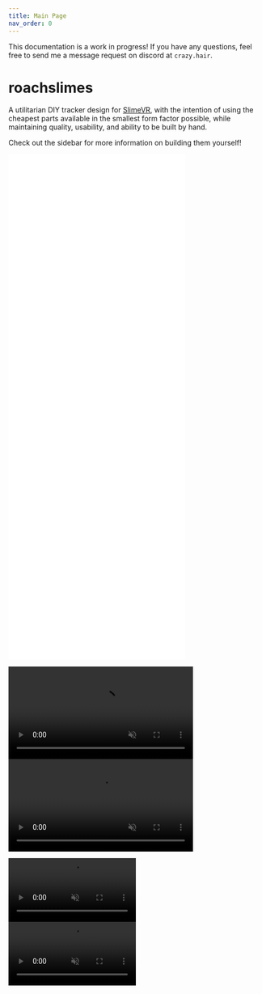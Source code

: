 ```yaml
---
title: Main Page
nav_order: 0
---
```


This documentation is a work in progress! If you have any questions, feel free to send me a message request on discord at `crazy.hair`.

# roachslimes

A utilitarian DIY tracker design for [SlimeVR](https://docs.slimevr.dev/), with the intention of using the cheapest parts available in the smallest form factor possible, while maintaining quality, usability, and ability to be built by hand.

Check out the sidebar for more information on building them yourself!


<iframe src="rendering/mobo_viewer.html" style="border:0px #ffffff none;" name="mobo_viewer" scrolling="no" frameborder="1" marginheight="0px" marginwidth="0px" height="500px" width="350px" allowfullscreen></iframe>
<iframe src="rendering/dabo_viewer.html" style="border:0px #ffffff none;" name="dabo_viewer" scrolling="no" frameborder="1" marginheight="0px" marginwidth="0px" height="500px" width="350px" allowfullscreen></iframe>

<video src="videos/floatybouncy_mobo.mp4" width="365" autoplay loop muted></video> <video src="videos/floatybouncy_dabo.mp4" width="365" autoplay loop muted></video>

<video style="max-width: 50%; width:50%" src="videos/floatybouncy_mobo_case.mp4" autoplay loop muted></video> <video src="videos/floatybouncy_dabo_case.mp4" style="max-width: 50%; width:50%" autoplay loop muted></video>
